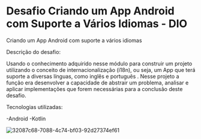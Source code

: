 # Desafio Criando um App Android com Suporte a Vários Idiomas - DIO
Criando um App Android com suporte a vários idiomas

Descrição do desafio:

Usando o conhecimento adquirido nesse módulo para construir um projeto utilizando o conceito de internacionalização (i18n), ou seja, um App que terá suporte a diversas línguas, como inglês e português .
Nesse projeto a função era desenvolver a capacidade de abstrair um problema, analisar e aplicar implementações que forem necessárias para a conclusão deste desafio.

Tecnologias utilizadas:

-Android
-Kotlin

![32087c68-7088-4c74-bf03-92d27374ef61](https://github.com/celioalonso/desafio-app-suporte-idiomas/assets/80286922/a3f57a16-ea87-4857-8c2d-9226faa4147b)

